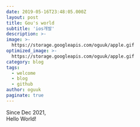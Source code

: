 ```yaml
---
date: 2019-05-16T23:48:05.000Z
layout: post
title: Gou's world
subtitle: 'ios개발'
description: >-
image: >-
  https://storage.googleapis.com/oguuk/apple.gif
optimized_image: >-
  https://storage.googleapis.com/oguuk/apple.gif
category: blog
tags:
  - welcome
  - blog
  - github
author: oguuk
paginate: true
---
```

Since Dec 2021,</br>
Hello World!
